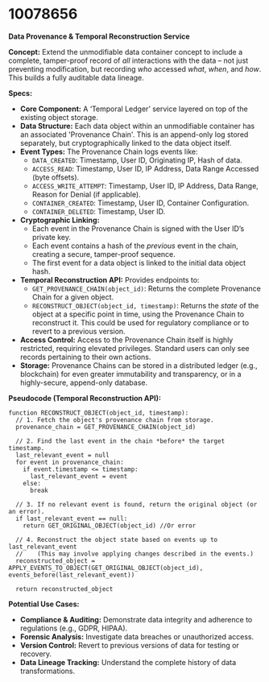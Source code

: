 # 10078656

**Data Provenance & Temporal Reconstruction Service**

**Concept:** Extend the unmodifiable data container concept to include a complete, tamper-proof record of *all* interactions with the data – not just preventing modification, but recording *who* accessed *what*, *when*, and *how*. This builds a fully auditable data lineage.

**Specs:**

*   **Core Component:** A ‘Temporal Ledger’ service layered on top of the existing object storage.
*   **Data Structure:** Each data object within an unmodifiable container has an associated 'Provenance Chain'. This is an append-only log stored separately, but cryptographically linked to the data object itself.
*   **Event Types:** The Provenance Chain logs events like:
    *   `DATA_CREATED`: Timestamp, User ID, Originating IP, Hash of data.
    *   `ACCESS_READ`: Timestamp, User ID, IP Address, Data Range Accessed (byte offsets).
    *   `ACCESS_WRITE_ATTEMPT`: Timestamp, User ID, IP Address, Data Range, Reason for Denial (if applicable).
    *   `CONTAINER_CREATED`: Timestamp, User ID, Container Configuration.
    *   `CONTAINER_DELETED`: Timestamp, User ID.
*   **Cryptographic Linking:**
    *   Each event in the Provenance Chain is signed with the User ID’s private key.
    *   Each event contains a hash of the *previous* event in the chain, creating a secure, tamper-proof sequence.
    *   The first event for a data object is linked to the initial data object hash.
*   **Temporal Reconstruction API:**  Provides endpoints to:
    *   `GET_PROVENANCE_CHAIN(object_id)`:  Returns the complete Provenance Chain for a given object.
    *   `RECONSTRUCT_OBJECT(object_id, timestamp)`:  Returns the *state* of the object at a specific point in time, using the Provenance Chain to reconstruct it.  This could be used for regulatory compliance or to revert to a previous version.
*   **Access Control:** Access to the Provenance Chain itself is highly restricted, requiring elevated privileges. Standard users can only see records pertaining to their own actions.
*   **Storage:** Provenance Chains can be stored in a distributed ledger (e.g., blockchain) for even greater immutability and transparency, or in a highly-secure, append-only database.

**Pseudocode (Temporal Reconstruction API):**

```
function RECONSTRUCT_OBJECT(object_id, timestamp):
  // 1. Fetch the object's provenance chain from storage.
  provenance_chain = GET_PROVENANCE_CHAIN(object_id)

  // 2. Find the last event in the chain *before* the target timestamp.
  last_relevant_event = null
  for event in provenance_chain:
    if event.timestamp <= timestamp:
      last_relevant_event = event
    else:
      break

  // 3. If no relevant event is found, return the original object (or an error).
  if last_relevant_event == null:
    return GET_ORIGINAL_OBJECT(object_id) //Or error

  // 4. Reconstruct the object state based on events up to last_relevant_event
  //    (This may involve applying changes described in the events.)
  reconstructed_object = APPLY_EVENTS_TO_OBJECT(GET_ORIGINAL_OBJECT(object_id), events_before(last_relevant_event))

  return reconstructed_object
```

**Potential Use Cases:**

*   **Compliance & Auditing:** Demonstrate data integrity and adherence to regulations (e.g., GDPR, HIPAA).
*   **Forensic Analysis:** Investigate data breaches or unauthorized access.
*   **Version Control:** Revert to previous versions of data for testing or recovery.
*   **Data Lineage Tracking:** Understand the complete history of data transformations.